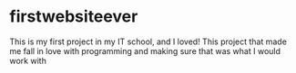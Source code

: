 # firstwebsiteever
This is my first project in my IT school, and I loved! This project that made me fall in love with programming and making sure that was what I would work with 

